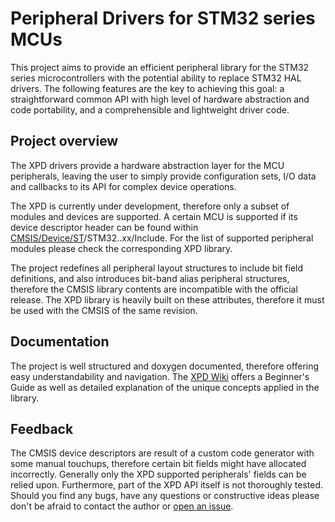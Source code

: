 # Peripheral Drivers for STM32 series MCUs

This project aims to provide an efficient peripheral library for the STM32 series microcontrollers with the potential ability to replace STM32 HAL drivers. The following features are the key to achieving this goal: a straightforward common API with high level of hardware abstraction and code portability, and a comprehensible and lightweight driver code.

## Project overview

The XPD drivers provide a hardware abstraction layer for the MCU peripherals, leaving the user to simply provide configuration sets, I/O data and callbacks to its API for complex device operations.

The XPD is currently under development, therefore only a subset of modules and devices are supported. A certain MCU is supported if its device descriptor header can be found within [CMSIS/Device/ST](https://github.com/IntergatedCircuits/STM32_XPD/tree/master/CMSIS/Device/ST)/STM32..xx/Include. For the list of supported peripheral modules please check the corresponding XPD library.

The project redefines all peripheral layout structures to include bit field definitions, and also introduces bit-band alias peripheral structures, therefore the CMSIS library contents are incompatible with the official release. The XPD library is heavily built on these attributes, therefore it must be used with the CMSIS of the same revision.

## Documentation

The project is well structured and doxygen documented, therefore offering easy understandability and navigation. The [XPD Wiki](https://github.com/IntergatedCircuits/STM32_XPD/wiki) offers a Beginner's Guide as well as detailed explanation of the unique concepts applied in the library.

## Feedback

The CMSIS device descriptors are result of a custom code generator with some manual touchups, therefore certain bit fields might have allocated incorrectly. Generally only the XPD supported peripherals' fields can be relied upon. Furthermore, part of the XPD API itself is not thoroughly tested. Should you find any bugs, have any questions or constructive ideas please don't be afraid to contact the author or [open an issue](https://github.com/IntergatedCircuits/STM32_XPD/issues/new).
